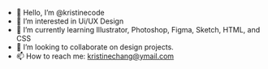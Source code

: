 - 👋 Hello, I’m @kristinecode
- 👀 I’m interested in Ui/UX Design
- 🌱 I’m currently learning Illustrator, Photoshop, Figma, Sketch, HTML, and CSS
- 💞️ I’m looking to collaborate on design projects.
- 📫 How to reach me: kristinechang@ymail.com
